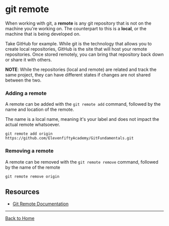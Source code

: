 # git remote

When working with git, a **remote** is any git repository that is not on the machine you're working on. The counterpart to this is a **local**, or the machine that is being developed on.

Take GitHub for example. While git is the technology that allows you to create local repositories, GitHub is the site that will host your remote repositories. Once stored remotely, you can bring that repository back down or share it with others.

**NOTE**: While the repositories (local and remote) are related and track the same project, they can have different states if changes are not shared between the two.

### Adding a remote
A remote can be added with the `git remote add` command, followed by the name and location of the remote.

The name is a local name, meaning it's your label and does not impact the actual remote whatsoever.
```
git remote add origin https://github.com/ElevenfiftyAcademy/GitFundamentals.git
```
### Removing a remote
A remote can be removed with the `git remote remove` command, followed by the name of the remote

```
git remote remove origin
```

## Resources
- [Git Remote Documentation](https://git-scm/docs/git-remote)

---

[Back to Home](../README.md)